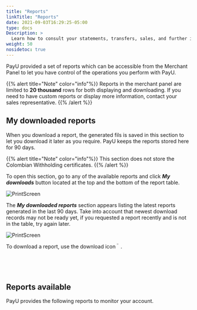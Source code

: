 ```yaml
---
title: "Reports"
linkTitle: "Reports"
date: 2021-09-03T16:29:25-05:00
type: docs
Description: >
  Learn how to consult your statements, transfers, sales, and further information your shop may require to meet regulations.
weight: 50
nosidetoc: true
---
```


PayU provided a set of reports which can be accessible from the Merchant Panel to let you have control of the operations you perform with PayU.

{{% alert title="Note" color="info"%}}
Reports in the merchant panel are limited to **20 thousand** rows for both displaying and downloading. If you need to have custom reports or display more information, contact your sales representative.
{{% /alert %}}

## My downloaded reports
When you download a report, the generated fils is saved in this section to let you download it later as you require. PayU keeps the reports stored here for 90 days.

{{% alert title="Note" color="info"%}}
This section does not store the Colombian Withholding certificates.
{{% /alert %}}

To open this section, go to any of the available reports and click _**My downloads**_ button located at the top and the bottom of the report table.

![PrintScreen](/assets/Reports/Reports_01.png)

The _**My downloaded reports**_ section appears listing the latest reports generated in the last 90 days. Take into account that newest download records may not be ready yet, if you requested a report recently and is not in the table, try again later.

![PrintScreen](/assets/Reports/Reports_02.png)

To download a report, use the download icon <img src="/assets/Reports/Reports_03.png" width="2%" style="vertical-align: top;"/>.

## Reports available
PayU provides the following reports to monitor your account.